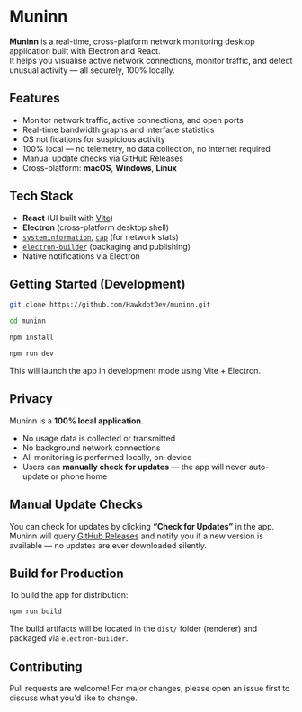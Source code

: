 # Muninn

**Muninn** is a real-time, cross-platform network monitoring desktop application built with Electron and React.  
It helps you visualise active network connections, monitor traffic, and detect unusual activity — all securely, 100% locally.

## Features

- Monitor network traffic, active connections, and open ports  
- Real-time bandwidth graphs and interface statistics  
- OS notifications for suspicious activity  
- 100% local — no telemetry, no data collection, no internet required  
- Manual update checks via GitHub Releases  
- Cross-platform: **macOS**, **Windows**, **Linux**

## Tech Stack

- **React** (UI built with [Vite](https://vitejs.dev/))  
- **Electron** (cross-platform desktop shell)  
- [`systeminformation`](https://www.npmjs.com/package/systeminformation), [`cap`](https://www.npmjs.com/package/cap) (for network stats)  
- [`electron-builder`](https://www.electron.build/) (packaging and publishing)  
- Native notifications via Electron

## Getting Started (Development)

```bash
git clone https://github.com/HawkdotDev/muninn.git
````
```bash
cd muninn
```
```bash
npm install
```
```bash
npm run dev
```

This will launch the app in development mode using Vite + Electron.

## Privacy

Muninn is a **100% local application**.

* No usage data is collected or transmitted
* No background network connections
* All monitoring is performed locally, on-device
* Users can **manually check for updates** — the app will never auto-update or phone home

## Manual Update Checks

You can check for updates by clicking **“Check for Updates”** in the app.
Muninn will query [GitHub Releases](https://github.com/HawkdotDev/muninn/releases) and notify you if a new version is available — no updates are ever downloaded silently.

## Build for Production

To build the app for distribution:

```bash
npm run build
```

The build artifacts will be located in the `dist/` folder (renderer) and packaged via `electron-builder`.

## Contributing

Pull requests are welcome! For major changes, please open an issue first to discuss what you'd like to change.
